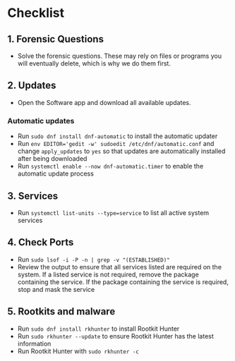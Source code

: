 # Checklist

## 1. Forensic Questions

- Solve the forensic questions. These may rely on files or programs you will eventually delete, which is why we do them first.

## 2. Updates

- Open the Software app and download all available updates.

### Automatic updates

- Run `sudo dnf install dnf-automatic` to install the automatic updater
- Run `env EDITOR='gedit -w' sudoedit /etc/dnf/automatic.conf` and change `apply_updates` to `yes` so that updates are automatically installed after being downloaded
- Run `systemctl enable --now dnf-automatic.timer` to enable the automatic update process

## 3. Services

- Run `systemctl list-units --type=service` to list all active system services

## 4. Check Ports

- Run `sudo lsof -i -P -n | grep -v "(ESTABLISHED)"`
- Review the output to ensure that all services listed are required on the system. If a listed service is not required, remove the package containing the service. If the package containing the service is required, stop and mask the service

## 5. Rootkits and malware

- Run `sudo dnf install rkhunter` to install Rootkit Hunter
- Run `sudo rkhunter --update` to ensure Rootkit Hunter has the latest information
- Run Rootkit Hunter with `sudo rkhunter -c`
